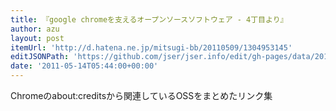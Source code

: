 ```yaml
---
title: 『google chromeを支えるオープンソースソフトウェア - 4丁目より』
author: azu
layout: post
itemUrl: 'http://d.hatena.ne.jp/mitsugi-bb/20110509/1304953145'
editJSONPath: 'https://github.com/jser/jser.info/edit/gh-pages/data/2011/05/index.json'
date: '2011-05-14T05:44:00+00:00'
---
```

Chromeのabout:creditsから関連しているOSSをまとめたリンク集
